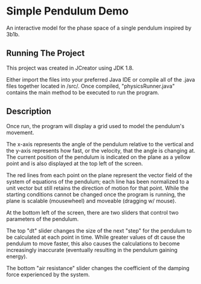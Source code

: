 # Simple Pendulum Demo
An interactive model for the phase space of a single pendulum inspired by 3b1b.

## Running The Project
This project was created in JCreator using JDK 1.8.

Either import the files into your preferred Java IDE or compile all of the .java files together located in /src/. Once compiled, "physicsRunner.java" contains the main method to be executed to run the program.

## Description
Once run, the program will display a grid used to model the pendulum's movement.

The x-axis represents the angle of the pendulum relative to the vertical and the y-axis represents how fast, or the velocity, that the angle is changing at.
The current position of the pendulum is indicated on the plane as a yellow point and is also displayed at the top left of the screen.

The red lines from each point on the plane represent the vector field of the system of equations of the pendulum; each line has been normalized to a unit vector but still retains the direction of motion for that point.
While the starting conditions cannot be changed once the program is running, the plane is scalable (mousewheel) and moveable (dragging w/ mouse).

At the bottom left of the screen, there are two sliders that control two parameters of the pendulum.

The top "dt" slider changes the size of the next "step" for the pendulum to be calculated at each point in time. 
While greater values of dt cause the pendulum to move faster, this also causes the calculations to become increasingly inaccurate (eventually resulting in the pendulum gaining energy).

The bottom "air resistance" slider changes the coefficient of the damping force experienced by the system.
